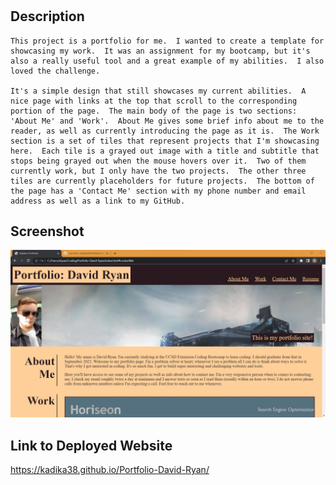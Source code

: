 # <Portfolio-David-Rysn>

## Description

    This project is a portfolio for me.  I wanted to create a template for showcasing my work.  It was an assignment for my bootcamp, but it's also a really useful tool and a great example of my abilities.  I also loved the challenge.

    It's a simple design that still showcases my current abilities.  A nice page with links at the top that scroll to the corresponding portion of the page.  The main body of the page is two sections: 'About Me' and 'Work'.  About Me gives some brief info about me to the reader, as well as currently introducing the page as it is.  The Work section is a set of tiles that represent projects that I'm showcasing here.  Each tile is a grayed out image with a title and subtitle that stops being grayed out when the mouse hovers over it.  Two of them currently work, but I only have the two projects.  The other three tiles are currently placeholders for future projects.  The bottom of the page has a 'Contact Me' section with my phone number and email address as well as a link to my GitHub.

## Screenshot

![Screenshot of Website](assets/screenshotOfPortfolio.jpg)

## Link to Deployed Website

https://kadika38.github.io/Portfolio-David-Ryan/